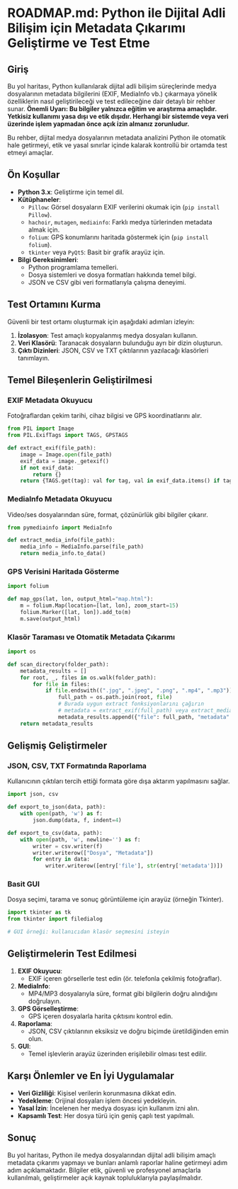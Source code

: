 # ROADMAP.md: Python ile Dijital Adli Bilişim için Metadata Çıkarımı Geliştirme ve Test Etme

## Giriş
Bu yol haritası, Python kullanılarak dijital adli bilişim süreçlerinde medya dosyalarının metadata bilgilerini (EXIF, MediaInfo vb.) çıkarmaya yönelik özelliklerin nasıl geliştirileceği ve test edileceğine dair detaylı bir rehber sunar. **Önemli Uyarı: Bu bilgiler yalnızca eğitim ve araştırma amaçlıdır. Yetkisiz kullanımı yasa dışı ve etik dışıdır. Herhangi bir sistemde veya veri üzerinde işlem yapmadan önce açık izin almanız zorunludur.**

Bu rehber, dijital medya dosyalarının metadata analizini Python ile otomatik hale getirmeyi, etik ve yasal sınırlar içinde kalarak kontrollü bir ortamda test etmeyi amaçlar.

## Ön Koşullar
- **Python 3.x**: Geliştirme için temel dil.
- **Kütüphaneler**:
  - `Pillow`: Görsel dosyaların EXIF verilerini okumak için (`pip install Pillow`).
  - `hachoir`, `mutagen`, `mediainfo`: Farklı medya türlerinden metadata almak için.
  - `folium`: GPS konumlarını haritada göstermek için (`pip install folium`).
  - `tkinter` veya `PyQt5`: Basit bir grafik arayüz için.
- **Bilgi Gereksinimleri**:
  - Python programlama temelleri.
  - Dosya sistemleri ve dosya formatları hakkında temel bilgi.
  - JSON ve CSV gibi veri formatlarıyla çalışma deneyimi.

## Test Ortamını Kurma
Güvenli bir test ortamı oluşturmak için aşağıdaki adımları izleyin:
1. **İzolasyon**: Test amaçlı kopyalanmış medya dosyaları kullanın.
2. **Veri Klasörü**: Taranacak dosyaların bulunduğu ayrı bir dizin oluşturun.
3. **Çıktı Dizinleri**: JSON, CSV ve TXT çıktılarının yazılacağı klasörleri tanımlayın.

## Temel Bileşenlerin Geliştirilmesi

### EXIF Metadata Okuyucu
Fotoğraflardan çekim tarihi, cihaz bilgisi ve GPS koordinatlarını alır.

```python
from PIL import Image
from PIL.ExifTags import TAGS, GPSTAGS

def extract_exif(file_path):
    image = Image.open(file_path)
    exif_data = image._getexif()
    if not exif_data:
        return {}
    return {TAGS.get(tag): val for tag, val in exif_data.items() if tag in TAGS}
```

### MediaInfo Metadata Okuyucu
Video/ses dosyalarından süre, format, çözünürlük gibi bilgiler çıkarır.

```python
from pymediainfo import MediaInfo

def extract_media_info(file_path):
    media_info = MediaInfo.parse(file_path)
    return media_info.to_data()
```

### GPS Verisini Haritada Gösterme

```python
import folium

def map_gps(lat, lon, output_html="map.html"):
    m = folium.Map(location=[lat, lon], zoom_start=15)
    folium.Marker([lat, lon]).add_to(m)
    m.save(output_html)
```

### Klasör Taraması ve Otomatik Metadata Çıkarımı

```python
import os

def scan_directory(folder_path):
    metadata_results = []
    for root, _, files in os.walk(folder_path):
        for file in files:
            if file.endswith((".jpg", ".jpeg", ".png", ".mp4", ".mp3")):
                full_path = os.path.join(root, file)
                # Burada uygun extract fonksiyonlarını çağırın
                # metadata = extract_exif(full_path) veya extract_media_info(full_path)
                metadata_results.append({"file": full_path, "metadata": {}})
    return metadata_results
```

## Gelişmiş Geliştirmeler

### JSON, CSV, TXT Formatında Raporlama
Kullanıcının çıktıları tercih ettiği formata göre dışa aktarım yapılmasını sağlar.

```python
import json, csv

def export_to_json(data, path):
    with open(path, 'w') as f:
        json.dump(data, f, indent=4)

def export_to_csv(data, path):
    with open(path, 'w', newline='') as f:
        writer = csv.writer(f)
        writer.writerow(["Dosya", "Metadata"])
        for entry in data:
            writer.writerow([entry['file'], str(entry['metadata'])])
```

### Basit GUI
Dosya seçimi, tarama ve sonuç görüntüleme için arayüz (örneğin Tkinter).

```python
import tkinter as tk
from tkinter import filedialog

# GUI örneği: kullanıcıdan klasör seçmesini isteyin
```

## Geliştirmelerin Test Edilmesi
1. **EXIF Okuyucu**:
   - EXIF içeren görsellerle test edin (ör. telefonla çekilmiş fotoğraflar).
2. **MediaInfo**:
   - MP4/MP3 dosyalarıyla süre, format gibi bilgilerin doğru alındığını doğrulayın.
3. **GPS Görselleştirme**:
   - GPS içeren dosyalarla harita çıktısını kontrol edin.
4. **Raporlama**:
   - JSON, CSV çıktılarının eksiksiz ve doğru biçimde üretildiğinden emin olun.
5. **GUI**:
   - Temel işlevlerin arayüz üzerinden erişilebilir olması test edilir.

## Karşı Önlemler ve En İyi Uygulamalar
- **Veri Gizliliği**: Kişisel verilerin korunmasına dikkat edin.
- **Yedekleme**: Orijinal dosyaları işlem öncesi yedekleyin.
- **Yasal İzin**: İncelenen her medya dosyası için kullanım izni alın.
- **Kapsamlı Test**: Her dosya türü için geniş çaplı test yapılmalı.

## Sonuç
Bu yol haritası, Python ile medya dosyalarından dijital adli bilişim amaçlı metadata çıkarımı yapmayı ve bunları anlamlı raporlar haline getirmeyi adım adım açıklamaktadır. Bilgiler etik, güvenli ve profesyonel amaçlarla kullanılmalı, geliştirmeler açık kaynak topluluklarıyla paylaşılmalıdır.
